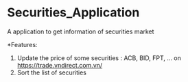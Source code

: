 # Securities_Application
A application to get information of securities market

*Features: 
1. Update the price of some securities : ACB, BID, FPT, ... on https://trade.vndirect.com.vn/
2. Sort the list of securities
